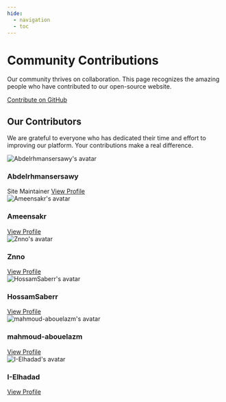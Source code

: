 ```yaml
---
hide:
  - navigation
  - toc
---
```


<div class="hero-section">
  <h1>Community Contributions</h1>
  <p class="hero-subtitle">Our community thrives on collaboration. This page recognizes the amazing people who have contributed to our open-source website.</p>
  <div class="hero-buttons">
    <a href="https://github.com/ICPC-Menofia/icpc-menofia.github.io" target="_blank" class="md-button md-button--primary">Contribute on GitHub</a>
  </div>
</div>

<div class="level-section">
<h2>Our Contributors</h2>
<p>We are grateful to everyone who has dedicated their time and effort to improving our platform. Your contributions make a real difference.</p>
</div>

<div class="cards-grid contributors-grid">
  <div class="card contributor-card">
    <img src="https://github.com/Abdelrhmansersawy.png" alt="Abdelrhmansersawy's avatar" class="contributor-avatar">
    <h3>Abdelrhmansersawy</h3>
    <span class="admin-tag">Site Maintainer</span>
    <a href="https://github.com/Abdelrhmansersawy" target="_blank" class="md-button">View Profile</a>
  </div>
  <div class="card contributor-card">
    <img src="https://github.com/Ameensakr.png" alt="Ameensakr's avatar" class="contributor-avatar">
    <h3>Ameensakr</h3>
    <a href="https://github.com/Ameensakr" target="_blank" class="md-button">View Profile</a>
  </div>
  <div class="card contributor-card">
    <img src="https://github.com/Znno.png" alt="Znno's avatar" class="contributor-avatar">
    <h3>Znno</h3>
    <a href="https://github.com/Znno" target="_blank" class="md-button">View Profile</a>
  </div>
  <div class="card contributor-card">
    <img src="https://github.com/HossamSaberr.png" alt="HossamSaberr's avatar" class="contributor-avatar">
    <h3>HossamSaberr</h3>
    <a href="https://github.com/HossamSaberr" target="_blank" class="md-button">View Profile</a>
  </div>
  <div class="card contributor-card">
    <img src="https://github.com/mahmoud-abouelazm.png" alt="mahmoud-abouelazm's avatar" class="contributor-avatar">
    <h3>mahmoud-abouelazm</h3>
    <a href="https://github.com/mahmoud-abouelazm" target="_blank" class="md-button">View Profile</a>
  </div>
  <div class="card contributor-card">
    <img src="https://github.com/I-Elhadad.png" alt="I-Elhadad's avatar" class="contributor-avatar">
    <h3>I-Elhadad</h3>
    <a href="https://github.com/I-Elhadad" target="_blank" class="md-button">View Profile</a>
  </div>
</div> 